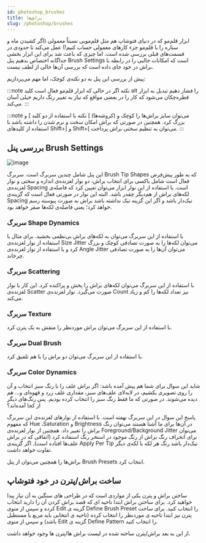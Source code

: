 ```yaml
---
id: photoshop_brushes
title: براش‌ها
slug: /photoshop/brushes
---
```


ابزار قلم‌مو که در دنیای فتوشاپ هم مثل قلم‌مویی نسبتاً معمولی (اگر کشیدن ماه و ستاره را با قلم‌مو جزء کارهای معمولی حساب کنیم!) عمل می‌کند تا حدودی در قسمت‌های قبلی بررسی شده است. اما چیزی که باعث شد برای این ابزار بخشی جداگانه اختصاص بدهیم پنل Brush Settings است که امکانات جالبی را در رابطه با براش در خود جای داده است که بررسی آن‌ها خالی از لطف نیست.

پیش از بررسی این پنل به دو نکته‌ی کوچک، اما مهم می‌پردازیم:

:::note نکته
اگر در حالی که ابزار قلم‌مو فعال است کلید alt را فشار دهیم تبدیل به ابزار قطره‌چکان می‌شود که کار را در بعضی مواقع که نیاز به تغییر رنگ داریم خیلی آسان می‌کند.
:::

:::note نکته
با استفاده از دو کلید ] و [ (کروشه‌ها) می‌توان سایز براش‌ها را کوچک و بزرگ کرد. همچنین در صورتی که براش امکان سخت و نرم شدن را داشته باشد با استفاده از کلیدهای Shift+] و Shift+[ می‌توان به تنظیم سختی براش پرداخت.
:::

## بررسی پنل Brush Settings

![image](/img/photoshop_brush_settings_panel.png)

این پنل شامل چندین سربرگ است. سربرگ Brush Tip Shapes که به طور پیش‌فرض فعال است شامل باکسی برای انتخاب براش، دو نوار لغزنده‌ی اندازه و سختی و نوار لغزنده‌ی Spacing است. با استفاده از این نوار ابزار می‌توان تعیین کرد که فاصله‌ی لکه‌های براش از هم‌دیگر چقدر باشد. البته این نوار در صورتی فعال است که گزینه‌ی Spacing تیک‌دار باشد و اگر این گزینه تیک نداشته باشد براش به صورت پیوسته رسم خواهد کرد؛ یعنی فاصله‌ی لکه‌ها صفر خواهد بود.

### سربرگ Shape Dynamics

با استفاده از این سربرگ می‌توان به لکه‌های براش بی‌نظمی بخشید. برای مثال با استفاده از نوار لغزنده‌ی Size Jitter می‌توان لکه‌ها را به صورت تصادفی کوچک و بزرگ کرد و با استفاده از نوار لغزنده‌ی Angle Jitter می‌توان آن‌ها را به صورت تصادفی چرخاند.

### سربرگ Scattering

با استفاده از این سربرگ می‌توان لکه‌های براش را پخش و پراکنده کرد. این کار با نوار لغزنده‌ی Scatter صورت می‌گیرد. نوار لغزنده‌ی Count نیز تعداد لکه‌ها را کم و زیاد می‌کند.

### سربرگ Texture

با استفاده از این سربرگ می‌توان براش موردنظر را منقش به یک پترن کرد.

### سربرگ Dual Brush

با استفاده از این سربرگ می‌توان دو براش را با هم تلفیق کرد.

### سربرگ Color Dynamics

شاید این سوال برای شما هم پیش آمده باشد: اگر براش علف را با رنگ سبز انتخاب و آن را روی تصویری بکشیم، در لابه‌لای علف‌های سبز، مقداری علف زرد و قهوه‌ای و… هم دیده می‌شوند. در صورتی که ما فقط رنگ سبز را انتخاب کرده بودیم. پس رنگ‌های دیگر از کجا آمده‌اند؟

پاسخ این سوال در این سربرگ نهفته است. با استفاده از نوارهای لغزنده‌ی این سربرگ که مفهوم Hue ،Saturation و Brightness در آن‌ها برای ما آشنا هستند می‌توان رنگ براش را تغییر داد. همچنین از نوار لغزنده‌ی Foreground/Background Jitter می‌توان برای انحراف رنگ براش از رنگ موجود در استخر رنگ استفاده کرد (اتفاقی که در براش علف‌ها افتاده است). اگر گزینه‌ی Apply Per Tip تیک‌دار باشد رنگ هر لکه با لکه‌ی دیگر تفاوت خواهد داشت.

براش‌ها را همچنین می‌توان از پنل Brush Presets انتخاب کرد.

## ساخت براش/پترن در خود فتوشاپ

ساختن براش و پترن یکی از مواردی است که در طراحی های سنگین به آن نیاز پیدا خواهید کرد. برای ساختن براش ابتدا ناحیه ای که قصد براش کردن آن را دارید انتخاب کرده و سپس از منوی Edit گزینه ی Define Brush Preset را انتخاب کنید. برای ساخت پترن نیز ابتدا ناحیه ی موردنظر را انتخاب کرده (ناحیه ی انتخابی باید مربع یا مستطیل باشد) و سپس از منوی Edit گزینه ی Define Pattern را انتخاب کنید.

از این به بعد براش/پترن ساخته شده در لیست براش ها/پترن ها وجود خواهد داشت.